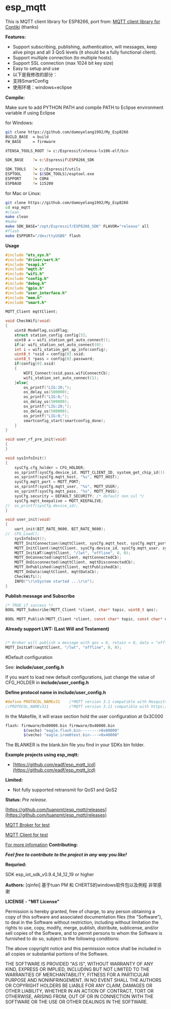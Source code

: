 **esp_mqtt**
==========
This is MQTT client library for ESP8266, port from: [MQTT client library for Contiki](https://github.com/esar/contiki-mqtt) (thanks)



**Features:**
 * Support subscribing, publishing, authentication, will messages, keep alive pings and all 3 QoS levels (it should be a fully functional client).
 * Support multiple connection (to multiple hosts).
 * Support SSL connection (max 1024 bit key size)
 * Easy to setup and use
 * 以下是我修改的部分：
 * 支持SmartConfig
 * 使用环境：windows+eclipse

**Compile:**

Make sure to add PYTHON PATH and compile PATH to Eclipse environment variable if using Eclipse

for Windows:

```bash
git clone https://github.com/damoyelang1992/My_Esp8266
BUILD_BASE	= build
FW_BASE		= firmware

XTENSA_TOOLS_ROOT ?= c:/Espressif/xtensa-lx106-elf/bin

SDK_BASE	?= c:\Espressif\ESP8266_SDK

SDK_TOOLS	?= c:/Espressif/utils
ESPTOOL		?= $(SDK_TOOLS)/esptool.exe
ESPPORT		?= COM4
ESPBAUD		?= 115200
```

for Mac or Linux:

```bash
git clone https://github.com/damoyelang1992/My_Esp8266
cd esp_mqtt
#clean
make clean
#make
make SDK_BASE="/opt/Espressif/ESP8266_SDK" FLAVOR="release" all
#flash
make ESPPORT="/dev/ttyUSB0" flash
```

**Usage**
```c
#include "ets_sys.h"
#include "driver/uart.h"
#include "osapi.h"
#include "mqtt.h"
#include "wifi.h"
#include "config.h"
#include "debug.h"
#include "gpio.h"
#include "user_interface.h"
#include "mem.h"
#include "smart.h"

MQTT_Client mqttClient;

void CheckWifi(void)
{
	uint8 ModeFlag,ssidFlag;
	struct station_config config[5];
	uint8 a = wifi_station_get_auto_connect();
	if(a) wifi_station_set_auto_connect(0);
	int i = wifi_station_get_ap_info(config);
	uint8_t *ssid = config[0].ssid;
	uint8_t *pass = config[0].password;
	if(config[0].ssid)
	{
		WIFI_Connect(ssid,pass,wifiConnectCb);
		wifi_station_set_auto_connect(1);
	}else{
		os_printf("LIG:20;");
		os_delay_us(500000);
		os_printf("LIG:0;");
		os_delay_us(500000);
		os_printf("LIG:20;");
		os_delay_us(500000);
		os_printf("LIG:0;");
		smartconfig_start(smartconfig_done);
	}
}

void user_rf_pre_init(void)
{
}

void sysInfoInit()
{
	sysCfg.cfg_holder = CFG_HOLDER;
	os_sprintf(sysCfg.device_id, MQTT_CLIENT_ID, system_get_chip_id());
	os_sprintf(sysCfg.mqtt_host, "%s", MQTT_HOST);
	sysCfg.mqtt_port = MQTT_PORT;
	os_sprintf(sysCfg.mqtt_user, "%s", MQTT_USER);
	os_sprintf(sysCfg.mqtt_pass, "%s", MQTT_PASS);
	sysCfg.security = DEFAULT_SECURITY;	/* default non ssl */
	sysCfg.mqtt_keepalive = MQTT_KEEPALIVE;
//	os_printf(sysCfg.device_id);
}

void user_init(void)
{
	uart_init(BIT_RATE_9600, BIT_RATE_9600);
//	CFG_Load();
	sysInfoInit();
	MQTT_InitConnection(&mqttClient, sysCfg.mqtt_host, sysCfg.mqtt_port, sysCfg.security);
	MQTT_InitClient(&mqttClient, sysCfg.device_id, sysCfg.mqtt_user, sysCfg.mqtt_pass, sysCfg.mqtt_keepalive, 1);
	MQTT_InitLWT(&mqttClient, "/lwt", "offline", 0, 0);
	MQTT_OnConnected(&mqttClient, mqttConnectedCb);
	MQTT_OnDisconnected(&mqttClient, mqttDisconnectedCb);
	MQTT_OnPublished(&mqttClient, mqttPublishedCb);
	MQTT_OnData(&mqttClient, mqttDataCb);
	CheckWifi();
	INFO("\r\nSystem started ...\r\n");
}
```

**Publish message and Subscribe**

```c
/* TRUE if success */
BOOL MQTT_Subscribe(MQTT_Client *client, char* topic, uint8_t qos);

BOOL MQTT_Publish(MQTT_Client *client, const char* topic, const char* data, int data_length, int qos, int retain);

```

**Already support LWT: (Last Will and Testament)**

```c

/* Broker will publish a message with qos = 0, retain = 0, data = "offline" to topic "/lwt" if client don't send keepalive packet */
MQTT_InitLWT(&mqttClient, "/lwt", "offline", 0, 0);

```

#Default configuration

See: **include/user_config.h**

If you want to load new default configurations, just change the value of CFG_HOLDER in **include/user_config.h**

**Define protocol name in include/user_config.h**

```c
#define PROTOCOL_NAMEv31	/*MQTT version 3.1 compatible with Mosquitto v0.15*/
//PROTOCOL_NAMEv311			/*MQTT version 3.11 compatible with https://eclipse.org/paho/clients/testing/*/
```

In the Makefile, it will erase section hold the user configuration at 0x3C000

```bash
flash: firmware/0x00000.bin firmware/0x40000.bin
		$(vecho) "eagle.flash.bin-------->0x00000"
		$(vecho) "eagle.irom0text.bin---->0x40000"
```
The BLANKER is the blank.bin file you find in your SDKs bin folder.

**Example projects using esp_mqtt:**<br/>
- [https://github.com/eadf/esp_mqtt_lcd](https://github.com/eadf/esp_mqtt_lcd)

**Limited:**<br/>
- Not fully supported retransmit for QoS1 and QoS2

**Status:** *Pre release.*

[https://github.com/tuanpmt/esp_mqtt/releases](https://github.com/tuanpmt/esp_mqtt/releases)

[MQTT Broker for test](https://github.com/mcollina/mosca)

[MQTT Client for test](https://chrome.google.com/webstore/detail/mqttlens/hemojaaeigabkbcookmlgmdigohjobjm?hl=en)

[For more infomation](http://www.esp8266.com/viewtopic.php?f=9&t=820)
**Contributing:**

***Feel free to contribute to the project in any way you like!***

**Requried:**

SDK esp_iot_sdk_v0.9.4_14_12_19 or higher

**Authors:**
[qinfei] 基于tuan PM 和 CHERTS的windows软件包以及例程 非常感谢

**LICENSE - "MIT License"**

Permission is hereby granted, free of charge, to any person obtaining a copy of this software and associated documentation files (the "Software"), to deal in the Software without restriction, including without limitation the rights to use, copy, modify, merge, publish, distribute, sublicense, and/or sell copies of the Software, and to permit persons to whom the Software is furnished to do so, subject to the following conditions:

The above copyright notice and this permission notice shall be included in all copies or substantial portions of the Software.

THE SOFTWARE IS PROVIDED "AS IS", WITHOUT WARRANTY OF ANY KIND, EXPRESS OR IMPLIED, INCLUDING BUT NOT LIMITED TO THE WARRANTIES OF MERCHANTABILITY, FITNESS FOR A PARTICULAR PURPOSE AND NONINFRINGEMENT. IN NO EVENT SHALL THE AUTHORS OR COPYRIGHT HOLDERS BE LIABLE FOR ANY CLAIM, DAMAGES OR OTHER LIABILITY, WHETHER IN AN ACTION OF CONTRACT, TORT OR OTHERWISE, ARISING FROM, OUT OF OR IN CONNECTION WITH THE SOFTWARE OR THE USE OR OTHER DEALINGS IN THE SOFTWARE.
